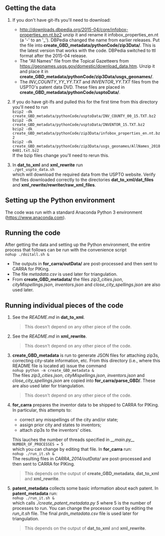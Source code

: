 ## Getting the data
1.	If you don't have git-lfs you'll need to download:
    * http://downloads.dbpedia.org/2015-04/core/infobox-properties_en.nt.bz2 
    unzip it and rename it infobox_properties_en.nt (a '-' to an '_'). 
    DBPedia changed the name from earlier releases.
    Put the file into **create_GBD_metadata/pythonCode/zip3Data/**.
    This is the latest version that works with the code.
    DBPedia switched to ttl format after the 2015-04 release.
    * The "All Names" file from the Topical Gazetteers from 
    https://geonames.usgs.gov/domestic/download_data.htm.
    Unzip it and place it in **create_GBD_metadata/pythonCode/zip3Data/usgs_geonames/**.
    * The _INV\_COUNTY\_YY\_YY.TXT_ and _INVENTOR\_YY.TXT_ files from the USPTO's patent data DVD.
    These files are placed in **create_GBD_metadata/pythonCode/usptoData/**.

2.	If you do have git-lfs and pulled this for the first time from this directory you'll need to 
    run  
    `bzip2 -dk create_GBD_metadata/pythonCode/usptoData/INV_COUNTY_00_15.TXT.bz2`  
    `bzip2 -dk create_GBD_metadata/pythonCode/usptoData/INVENTOR_15.TXT.bz2`  
	`bzip2 -dk create_GBD_metadata/pythonCode/zip3Data/infobox_properties_en.nt.bz2`  
	`bzip2 -dk create_GBD_metadata/pythonCode/zip3Data/usgs_geonames/AllNames_20180401.txt.bz2`  
	If the bzip files change you'll need to rerun this.

3.	In **dat_to_xml** and **xml_rewrite** run  
	`./get_uspto_data.sh`  
	which will download the required data from the USPTO website.
	Verify the files downloaded correctly to the directories
	**dat_to_xml/dat_files** and 
	**xml_rewrite/rewriter/raw_xml_files**.

## Setting up the Python environment
The code was run with a standard Anaconda Python 3 environment (https://www.anaconda.com).

## Running the code
After getting the data and setting up the Python environment,
the entire process that follows can be run with the convenience script  
`nohup ./doitall.sh &`  
* The outputs in **for_carra/outData/** are post-processed and then sent to CARRA for PIKing.
* The file _metadata.csv_ is used later for triangulation.
* From **create_GBD_metadata/** the files
_zip3\_cities.json_,
_cityMispellings.json_,
_inventors.json_ and
_close_city_spellings.json_
are also used later.

## Running individual pieces of the code
1.	See the _README.md_ in **dat_to_xml**.  
	> This doesn't depend on any other piece of the code.

2.	See the _README.md_ in **xml_rewrite**.  
	> This doesn't depend on any other piece of the code.

3.	**create_GBD_metadata** is run to generate JSON files
	for attaching zip3s, correcting city-state information, etc.
	From this directory (i.e., where this README file is located at) issue the command  
	`nohup python -m create_GBD_metadata &`  
	The files 
	_zip3\_cities.json_, 
	_cityMispellings.json_, 
	_inventors.json_ and
	_close_city_spellings.json_
	are copied into **for_carra/parse_GBD/**.
	These are also used later for triangulation.  
	> This doesn't depend on any other piece of the code.

4.	**for_carra** prepares the inventor data to be shipped to CARRA for PIKing.
	In particular, this attempts to:
	* correct any misspellings of the city and/or state;
	* assign prior city and states to inventors;
	* attach zip3s to the inventors' cities.  
	
	This lauches the number of threads specified in _\_\_main.py\_\__  
	`NUMBER_OF_PROCESSES = 5`  
	which you can change by editing that file.
	In **for_carra** run:  
	`nohup ./run_it.sh &`  
	The resulting files in _CARRA\_2014/outData/_ are post-processed and then sent to CARRA for 
	PIKing.  
	> This depends on the output of **create_GBD_metadata**, **dat_to_xml** and **xml_rewrite**.

5.	**patent_metadata** collects some basic information about each patent.
	In **patent_metadata** run:  
	`nohup ./run_it.sh &`  
	which calls _./create\_patent\_metadata.py 5_ where 5 is the number of processes to run.
	You can change the processor count by editing the _run\_it.sh_ file.
	The final _prdn\_metadata.csv_ file is used later for triangulation.  
	> This depends on the output of **dat_to_xml** and **xml_rewrite**.
